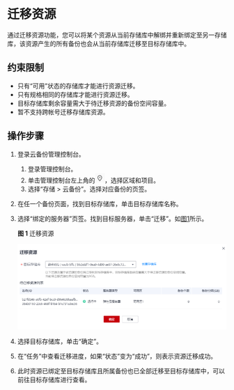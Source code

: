 # 迁移资源<a name="cbr_03_0116"></a>

通过迁移资源功能，您可以将某个资源从当前存储库中解绑并重新绑定至另一存储库，该资源产生的所有备份也会从当前存储库迁移至目标存储库中。

## 约束限制<a name="section517512493173"></a>

-   只有“可用”状态的存储库才能进行资源迁移。
-   只有规格相同的存储库才能进行资源迁移。
-   目标存储库剩余容量需大于待迁移资源的备份空间容量。
-   暂不支持跨帐号迁移存储库资源。

## 操作步骤<a name="section452775625016"></a>

1.  登录云备份管理控制台。
    1.  登录管理控制台。
    2.  单击管理控制台左上角的![](figures/icon-region.png)，选择区域和项目。
    3.  选择“存储 \> 云备份”。选择对应备份的页签。

2.  在任一个备份页面，找到目标存储库，单击目标存储库名称。
3.  选择“绑定的服务器”页签。找到目标服务器，单击“迁移”。如[图1](#fig127546043412)所示。

    **图 1**  迁移资源<a name="fig127546043412"></a>  
    

    ![](figures/Snipaste_2021-08-03_16-29-21.png)

4.  选择目标存储库，单击“确定”。
5.  在“任务”中查看迁移进度，如果“状态”变为“成功”，则表示资源迁移成功。
6.  此时资源已绑定至目标存储库且所属备份也已全部迁移至目标存储库中，可以前往目标存储库进行查看。

